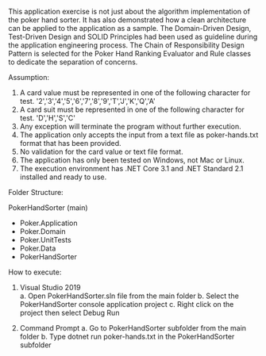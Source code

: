 This application exercise is not just about the algorithm implementation of the poker hand sorter. It has also demonstrated how a clean architecture can be applied to the application as a sample.
The Domain-Driven Design, Test-Driven Design and SOLID Principles had been used as guideline during the application engineering process. The Chain of Responsibility Design Pattern is selected for the Poker Hand Ranking Evaluator and Rule classes to dedicate the separation of concerns. 

Assumption:
1.	A card value must be represented in one of the following character for test. 
    '2','3','4','5','6','7','8','9','T','J','K','Q','A'
2.	A card suit must be represented in one of the following character for test.
    'D','H','S','C' 
3.	Any exception will terminate the program without further execution.
4.	The application only accepts the input from a text file as poker-hands.txt format that has been provided. 
5.	No validation for the card value or text file format.
6.	The application has only been tested on Windows, not Mac or Linux.
7.	The execution environment has .NET Core 3.1 and .NET Standard 2.1 installed and ready to use.


Folder Structure:

PokerHandSorter (main)
-	Poker.Application
-	Poker.Domain
-	Poker.UnitTests
-	Poker.Data
-	PokerHandSorter


How to execute:

1.	Visual Studio 2019  
    a.	Open PokerHandSorter.sln file from the main folder
    b.	Select the PokerHandSorter console application project
    c.	Right click on the project then select Debug Run

2.	Command Prompt
    a.	Go to PokerHandSorter subfolder from the main folder
    b.	Type dotnet run poker-hands.txt in the PokerHandSorter subfolder

 
